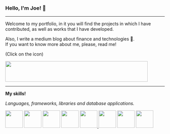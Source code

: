 ### Hello, I'm Joe! 🙌 
__________________________________
Welcome to my portfolio, in it you will find the projects in which I have contributed, as well as works that I have developed.

Also, I write a medium blog about finance and technologies 🧠.  
If you want to know more about me, please, read me!

(Click on the icon)

<a href="https://windhandel-abstraction.medium.com/" rel="nofollow"><img src="https://upload.wikimedia.org/wikipedia/commons/thumb/b/b1/Medium_logo_Wordmark_Black.svg/1280px-Medium_logo_Wordmark_Black.svg.png" height="65" width="450" style="max-width:100%;"></a>
_________________________________________
**My skills!**

*Languages, frameworks, libraries and database applications.*

<a href="https://developer.mozilla.org/es/docs/Web/JavaScript" rel="nofollow"><img src="https://raw.githubusercontent.com/yurijserrano/Github-Profile-Readme-Logos/master/programming%20languages/javascript.svg" height="55" width="55" style="max-width:100%;"></a>
<a href="https://es.reactjs.org/" rel="nofollow"><img src="https://raw.githubusercontent.com/yurijserrano/Github-Profile-Readme-Logos/master/frameworks/react.svg" height="55" width="55" style="max-width:100%;"></a>
<a href="https://es.redux.js.org/" rel="nofollow"><img src="https://raw.githubusercontent.com/yurijserrano/Github-Profile-Readme-Logos/master/frameworks/redux.svg" height="55" width="55" style="max-width:100%;"></a>
<a href="https://nodejs.org/es/" rel="nofollow"><img src="https://raw.githubusercontent.com/yurijserrano/Github-Profile-Readme-Logos/master/frameworks/nodejs.svg" height="55" width="55" style="max-width:100%;"></a>
<a href="https://expressjs.com/es/"><img src="https://camo.githubusercontent.com/28e93a1bfe79f991ddcd35f7833e8537f0e7b31aa326dfbe98fe7eb538b40b46/68747470733a2f2f63646e2e69636f6e2d69636f6e732e636f6d2f69636f6e73322f323431352f504e472f3531322f657870726573735f6f726967696e616c5f776f72646d61726b5f6c6f676f5f69636f6e5f3134363532382e706e67" height="55" width="55" style="max-width:100%;">
</a>
<a href="https://www.postgresql.org/" rel="nofollow"><img src="https://raw.githubusercontent.com/yurijserrano/Github-Profile-Readme-Logos/master/databases/postgresql.svg" height="55" width="55" style="max-width:100%;"></a>
<a href="https://sequelize.org/" rel="nofollow"><img src="https://camo.githubusercontent.com/c7df0ed52a480ff725aac7ac3a11c8aedb6f60ea8ab01929c6adea9903589222/68747470733a2f2f63646e2e69636f6e2d69636f6e732e636f6d2f69636f6e73322f323130372f504e472f3531322f66696c655f747970655f73657175656c697a655f69636f6e5f3133303137332e706e67" height="55" width="55" style="max-width:100%;"></a>
<a href="https://www.npmjs.com/" rel="nofollow"><img src="https://raw.githubusercontent.com/yurijserrano/Github-Profile-Readme-Logos/master/others/npm.svg" height="55" width="55" style="max-width:100%;">
</a>
